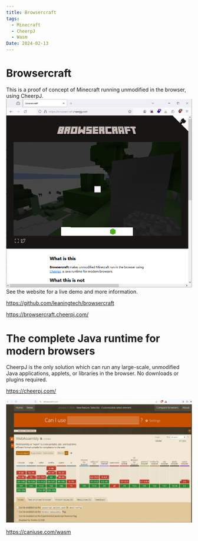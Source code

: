 ```yaml
---
title: Browsercraft
tags:
  - Minecraft
  - CheerpJ
  - Wasm
Date: 2024-02-13
---
```




# Browsercraft

This is a proof of concept of Minecraft running unmodified in the browser, using CheerpJ.
![](../_asset/2024-02-08_BrowsercraftCheerpJ_image_1.png)
See the website for a live demo and more information.

<https://github.com/leaningtech/browsercraft>

<https://browsercraft.cheerpj.com/>




# The complete Java runtime for modern browsers
CheerpJ is the only solution which can run any large-scale, unmodified Java applications, applets, or libraries in the browser. No downloads or plugins required.

<https://cheerpj.com/> 

![](../_asset/2024-02-08_BrowsercraftCheerpJ_image_2.png)

<https://caniuse.com/wasm>
